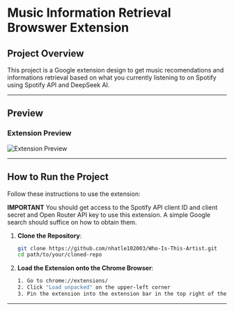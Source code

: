 # Music Information Retrieval Browswer Extension

## Project Overview
This project is a Google extension design to get music recomendations and informations retrieval based on what you currently listening to on Spotify using Spotify API and DeepSeek AI.

---

## Preview
### Extension Preview
![Extension Preview](preview/preview.PNG)

---

## How to Run the Project
Follow these instructions to use the extension:

**IMPORTANT**
You should get access to the Spotify API client ID and client secret and Open Router API key to use this extension. A simple Google search should suffice on how to obtain them. 

1. **Clone the Repository**:  
   ```bash
   git clone https://github.com/nhatle102003/Who-Is-This-Artist.git
   cd path/to/your/cloned-repo
   ```

2. **Load the Extension onto the Chrome Browser**:  
   ```bash
   1. Go to chrome://extensions/
   2. Click "Load unpacked" on the upper-left corner
   3. Pin the extension into the extension bar in the top right of the web browser. 
   ```
---


